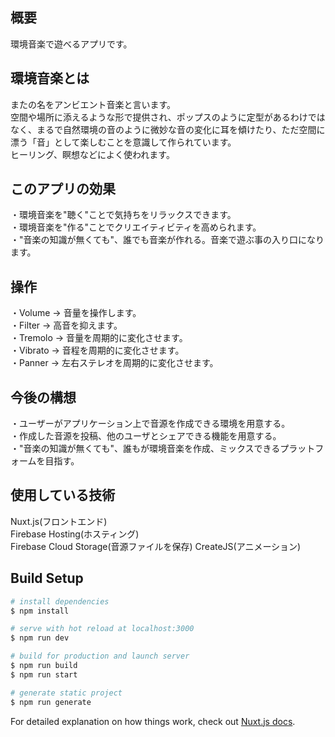 ## 概要
環境音楽で遊べるアプリです。

## 環境音楽とは
またの名をアンビエント音楽と言います。  
空間や場所に添えるような形で提供され、ポップスのように定型があるわけではなく、まるで自然環境の音のように微妙な音の変化に耳を傾けたり、ただ空間に漂う「音」として楽しむことを意識して作られています。  
ヒーリング、瞑想などによく使われます。

## このアプリの効果
・環境音楽を"聴く"ことで気持ちをリラックスできます。  
・環境音楽を"作る"ことでクリエイティビティを高められます。  
・"音楽の知識が無くても"、誰でも音楽が作れる。音楽で遊ぶ事の入り口になります。

## 操作
・Volume -> 音量を操作します。  
・Filter -> 高音を抑えます。  
・Tremolo -> 音量を周期的に変化させます。  
・Vibrato -> 音程を周期的に変化させます。  
・Panner -> 左右ステレオを周期的に変化させます。

## 今後の構想
・ユーザーがアプリケーション上で音源を作成できる環境を用意する。  
・作成した音源を投稿、他のユーザとシェアできる機能を用意する。  
・"音楽の知識が無くても"、誰もが環境音楽を作成、ミックスできるプラットフォームを目指す。

## 使用している技術
Nuxt.js(フロントエンド)  
Firebase Hosting(ホスティング)  
Firebase Cloud Storage(音源ファイルを保存)
CreateJS(アニメーション)

## Build Setup

```bash
# install dependencies
$ npm install

# serve with hot reload at localhost:3000
$ npm run dev

# build for production and launch server
$ npm run build
$ npm run start

# generate static project
$ npm run generate
```

For detailed explanation on how things work, check out [Nuxt.js docs](https://nuxtjs.org).
